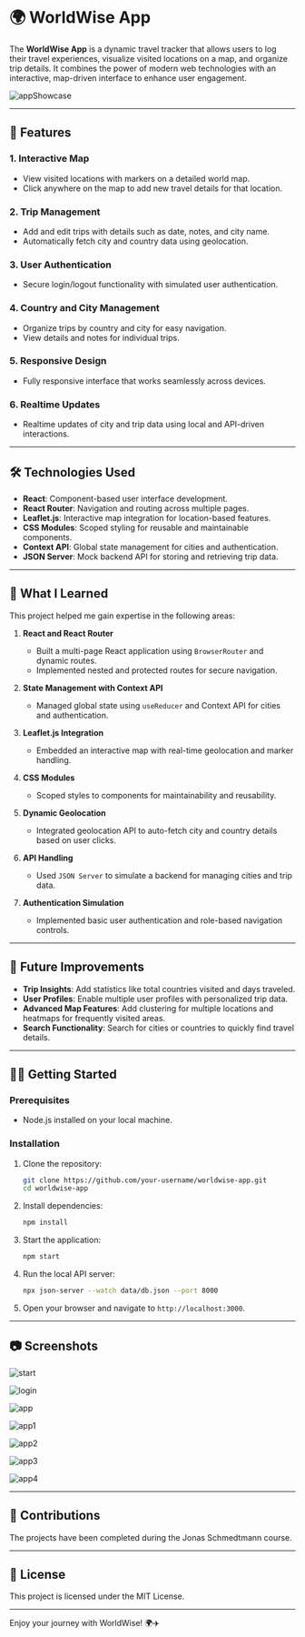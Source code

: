 # 🌍 WorldWise App  

The **WorldWise App** is a dynamic travel tracker that allows users to log their travel experiences, visualize visited locations on a map, and organize trip details. It combines the power of modern web technologies with an interactive, map-driven interface to enhance user engagement.  

![appShowcase](WorldWiseGif.GIF)


---  

## 🚀 Features  

### **1. Interactive Map**  
- View visited locations with markers on a detailed world map.  
- Click anywhere on the map to add new travel details for that location.  

### **2. Trip Management**  
- Add and edit trips with details such as date, notes, and city name.  
- Automatically fetch city and country data using geolocation.  

### **3. User Authentication**  
- Secure login/logout functionality with simulated user authentication.  

### **4. Country and City Management**  
- Organize trips by country and city for easy navigation.  
- View details and notes for individual trips.  

### **5. Responsive Design**  
- Fully responsive interface that works seamlessly across devices.  

### **6. Realtime Updates**  
- Realtime updates of city and trip data using local and API-driven interactions.  

---  

## 🛠️ Technologies Used  

- **React**: Component-based user interface development.  
- **React Router**: Navigation and routing across multiple pages.  
- **Leaflet.js**: Interactive map integration for location-based features.  
- **CSS Modules**: Scoped styling for reusable and maintainable components.  
- **Context API**: Global state management for cities and authentication.  
- **JSON Server**: Mock backend API for storing and retrieving trip data.  

---  

## 📖 What I Learned  

This project helped me gain expertise in the following areas:  

1. **React and React Router**  
   - Built a multi-page React application using `BrowserRouter` and dynamic routes.  
   - Implemented nested and protected routes for secure navigation.  

2. **State Management with Context API**  
   - Managed global state using `useReducer` and Context API for cities and authentication.  

3. **Leaflet.js Integration**  
   - Embedded an interactive map with real-time geolocation and marker handling.  

4. **CSS Modules**  
   - Scoped styles to components for maintainability and reusability.  

5. **Dynamic Geolocation**  
   - Integrated geolocation API to auto-fetch city and country details based on user clicks.  

6. **API Handling**  
   - Used `JSON Server` to simulate a backend for managing cities and trip data.  

7. **Authentication Simulation**  
   - Implemented basic user authentication and role-based navigation controls.  

---  

## 🌟 Future Improvements  

- **Trip Insights**: Add statistics like total countries visited and days traveled.  
- **User Profiles**: Enable multiple user profiles with personalized trip data.  
- **Advanced Map Features**: Add clustering for multiple locations and heatmaps for frequently visited areas.  
- **Search Functionality**: Search for cities or countries to quickly find travel details.  

---  

## 🧑‍💻 Getting Started  

### Prerequisites  
- Node.js installed on your local machine.  

### Installation  

1. Clone the repository:  
   ```bash
   git clone https://github.com/your-username/worldwise-app.git  
   cd worldwise-app  
   ```  

2. Install dependencies:  
   ```bash
   npm install  
   ```  

3. Start the application:  
   ```bash
   npm start  
   ```  

4. Run the local API server:  
   ```bash
   npx json-server --watch data/db.json --port 8000  
   ```  

5. Open your browser and navigate to `http://localhost:3000`.  

---  

## 📷 Screenshots  

![start](assets/image1.PNG)

![login](assets/image2.PNG)

![app](assets/Image3.PNG)

![app1](assets/image4.PNG)

![app2](assets/image5.PNG)

![app3](assets/image6.PNG)

![app4](assets/image7.PNG)


---  

## 🤝 Contributions  

The projects have been completed during the Jonas Schmedtmann course.

---  

## 📝 License  

This project is licensed under the MIT License.  

---  

Enjoy your journey with WorldWise! 🌍✈️  
